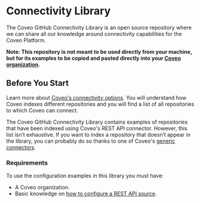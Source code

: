 # Connectivity Library
The Coveo GitHub Connectivity Library is an open source repository where we can share all our knowledge around connectivity capabilities for the Coveo Platform.

**Note: This repository is not meant to be used directly from your machine, but for its examples to be copied and pasted directly into your [Coveo organization](http://platform.cloud.coveo.com/).**

## Before You Start
Learn more about [Coveo's connectivity options](https://docs.coveo.com/en/1702/). You will understand how Coveo indexes different repositories and you will find a list of all repositories to which Coveo can connect.

The Coveo GitHub Connectivity Library contains examples of repositories that have been indexed using Coveo's REST API connector. However, this list isn’t exhaustive. If you want to index a repository that doesn’t appear in the library, you can probably do so thanks to one of Coveo's [generic connectors](https://docs.coveo.com/en/1702/#generic-connectors).

### Requirements
To use the configuration examples in this library you must have:
* A Coveo organization.
* Basic knowledge on [how to configure a REST API source](https://docs.coveo.com/en/1896/).

